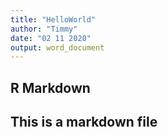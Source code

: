 ```yaml
---
title: "HelloWorld"
author: "Timmy"
date: "02 11 2020"
output: word_document
---
```


## R Markdown
## This is a markdown file
